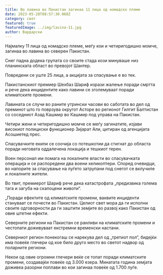 ```yaml
---
title: Во лавина во Пакистан загинаа 11 лица од номадско племе
date: 2023-05-28T08:57:30.068Z
category: свет
featured: true
featuredImage: ../img/lavina-11.jpg
author: Вардарски
---
```



Најмалку 11 лица од номадско племе, меѓу кои и четиригодишно момче, загинаа во лавина во северен Пакистан.

Снег падна додека групата со своите стада кози минуваше низ планинската област во превојот Шантер.

Повредени се уште 25 лица, а акцијата за спасување е во тек.

Пакистанскиот премиер Шехбаз Шариф изрази жалење поради смртта и рече дека инцидентите како лавини се зголемуваат поради климатските промени.

Лавината се случи во раните утрински часови во саботата во дел од преминот што го поврзува округот Асторе во регионот Гилгит Балтистан со соседниот Азад Кашмир во Кашмир под управа на Пакистан.

Четири жени и четиригодишно момче се меѓу загинатите, изјави високиот полициски функционер Зијарат Али, цитиран од агенцијата Асошиетед прес.

Спасувачките екипи се соочија со потешкотии да стигнат до областа поради неговата оддалечена локација и тешкиот терен.

Воен персонал им помага на локалните власти во спасувачката операција и се распоредени два воени хеликоптери. Според очевидци, во напорите за спасување на луѓето затрупани под снегот се вклучиле и локалните жители.

Во твит, премиерот Шариф рече дека катастрофата „предизвика голема тага и загуба на скапоцени животи“.

„Поради ефектите од климатските промени, ваквите инциденти стануваат се почести во Пакистан. Целиот свет мора да ги исполни своите одговорности да ги заштити земјите во развој како Пакистан од овие штетни ефекти.

Северните региони на Пакистан се ранливи на климатските промени и честопати доживуваат екстремни временски настани.

Северниот регион понекогаш се нарекува дел од „третиот пол“, бидејќи има повеќе глечери од кое било друго место во светот надвор од поларните региони.

Некои од овие огромни глечери веќе се топат поради климатските промени, создавајќи повеќе од 3.000 езера. Минатата година земјата доживеа разорни поплави во кои загинаа повеќе од 1.700 луѓе.